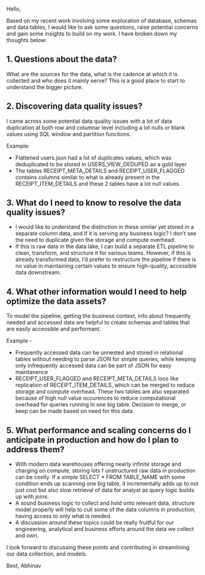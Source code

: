 Hello,

Based on my recent work involving some exploration of database, schemas and data tables, I would like to ask some questions, raise potential concerns and gain some insights to build on my work. I have broken down my thoughts below:

## 1. Questions about the data?

What are the sources for the data, what is the cadence at which it is collected and who does it mainly serve? This is a good place to start to understand the bigger picture.

## 2. Discovering data quality issues? 

I came across some potential data quality issues with a lot of data duplication at both row and columnar level including a lot nulls or blank values using SQL window and partition functions.

Example:

* Flattened users.json had a lot of duplicates values, which was deduplicated to be stored in USERS_VIEW_DEDUPED  as a gold layer
* The tables RECEIPT_META_DETAILS and RECEIPT_USER_FLAGGED contains columns similar to what is already present in the RECEIPT_ITEM_DETAILS and these 2 tables have a lot null values. 

## 3. What do I need to know to resolve the data quality issues?

* I would like to understand the distinction in these similar yet stored in a separate column data, and if it is serving any business logic? I don’t see the need to duplicate given the storage and compute overhead. 
* If this is raw data in the data lake, I can build a separate ETL pipeline to clean, transform, and structure it for various teams. However, if this is already transformed data, I’d prefer to restructure the pipeline if there is no value in maintaining certain values to ensure high-quality, accessible data downstream.

## 4. What other information would I need to help optimize the data assets?

To model the pipeline, getting the business context, info about frequently needed and accessed data are helpful to create schemas and tables that are easily accessible and performant. 

Example - 
* Frequently accessed data can be unnested and stored in relational tables without needing to parse JSON for simple queries, while keeping only infrequently accessed data can be part of JSON for easy maintanence
* RECEIPT_USER_FLAGGED and RECEIPT_META_DETAILS loos like replication of RECEIPT_ITEM_DETAILS, which can be merged to reduce storage and compute overhead. These two tables are also separated because of high null value occurences to reduce computational overhead for queries running in one big table. Decision to merge, or keep can be made based on need for this data.


## 5. What performance and scaling concerns do I anticipate in production and how do I plan to address them?

* With modern data warehouses offering nearly infinite storage and charging on compute, storing lots f unstructured raw data in production can be costly. If a simple SELECT * FROM TABLE_NAME with some condition ends up scanning one big table, it incrementally adds up to not just cost but also slow retrieval of data for analyst as query logic builds up with joins.   
* A sound business logic to collect and hold onto relevant data, structure model properly  will help to cull some of the data columns in production, having access to only what is needed.  
* A discussion around these topics could be really fruitful for our engineering, analytical and business efforts around the data we collect and own. 



I look forward to discussing these points and contributing in streamlining our data collection, and models. 

Best, 
Abhinav